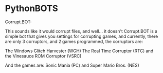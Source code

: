 # PythonBOTS

Corrupt.BOT:

This sounds like it would corrupt files, and well... it doesn't
Corrupt.BOT is a simple bot that gives you settings for corrupting games,
and currently, there are only 3 corruptors, and 2 games programmed, the corruptors are:

The Windows Glitch Harvester (WGH)
The Real Time Corruptor (RTC)
and the Vinesauce ROM Corruptor (VSRC)

And the games are:
Sonic Mania (PC)
and Super Mario Bros. (NES)

